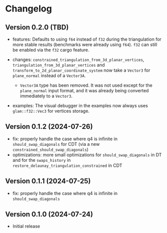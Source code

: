 # Changelog

## Version 0.2.0 (TBD)

- features: Defaults to using `f64` instead of `f32` during the triangulation for more stable results (benchmarks were already using `f64`). `f32` can still be enabled via the `f32` cargo feature.
- changes: `constrained_triangulation_from_3d_planar_vertices`, `triangulation_from_3d_planar_vertices` and `transform_to_2d_planar_coordinate_system` now take a `Vector3` for `plane_normal` instead of a `Vector3A`.
  - `Vector3A` type has been removed. It was not used except for the `plane_normal` input format, and it was already being converted immediately to a `Vector3`.

- examples: The visual debugger in the examples now always uses `glam::f32::Vec3` for vertices storage.

## Version 0.1.2 (2024-07-26)

- fix: properly handle the case where q4 is infinite in `should_swap_diagonals` for CDT (via a new `constrained_should_swap_diagonals`)
- optimizations: more small optimizations for `should_swap_diagonals` in DT and for the `swaps_history` in `restore_delaunay_triangulation_constrained` in CDT

## Version 0.1.1 (2024-07-25)

- fix: properly handle the case where q4 is infinite in `should_swap_diagonals`

## Version 0.1.0 (2024-07-24)

- Initial release